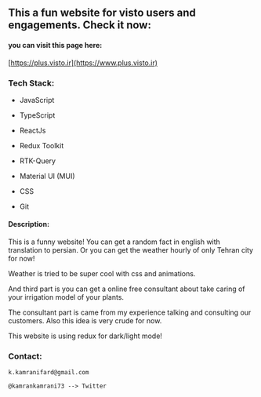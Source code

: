 ## This a fun website for visto users and engagements. Check it now:

#### you can visit this page here:

[https://plus.visto.ir](https://www.plus.visto.ir)


### Tech Stack:

* JavaScript

* TypeScript

* ReactJs

* Redux Toolkit

* RTK-Query

* Material UI (MUI)

* CSS

* Git


#### Description:

This is a funny website! You can get a random fact in english with translation to persian. Or you can get the weather hourly of only Tehran city for now!

Weather is tried to be super cool with css and animations.

And third part is you can get a online free consultant about take caring of your irrigation model of your plants.

The consultant part is came from my experience talking and consulting our customers. Also this idea is very crude for now.

This website is using redux for dark/light mode!

### Contact:

```
k.kamranifard@gmail.com

@kamrankamrani73 --> Twitter
```